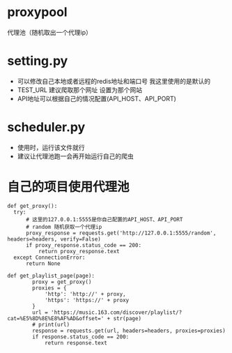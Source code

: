 # proxypool
代理池（随机取出一个代理ip）
# setting.py
- 可以修改自己本地或者远程的redis地址和端口号
我这里使用的是默认的
- TEST_URL 建议爬取那个网址 设置为那个网站
- API地址可以根据自己的情况配置(API_HOST、API_PORT)
# scheduler.py
- 使用时，运行该文件就行
- 建议让代理池跑一会再开始运行自己的爬虫
# 自己的项目使用代理池

```
def get_proxy():
  try:
      # 这里的127.0.0.1:5555是你自己配置的API_HOST、API_PORT
      # random 随机获取一个代理ip
      proxy_response = requests.get('http://127.0.0.1:5555/random', headers=headers, verify=False)
      if proxy_response.status_code == 200:
          return proxy_response.text
  except ConnectionError:
      return None

def get_playlist_page(page):
        proxy = get_proxy()
        proxies = {
            'http': 'http://' + proxy,
            'https': 'https://' + proxy
        }
        url = 'https://music.163.com/discover/playlist/?cat=%E5%8D%8E%E8%AF%AD&offset=' + str(page)
        # print(url)
        response = requests.get(url, headers=headers, proxies=proxies)
        if response.status_code == 200:
            return response.text
```
